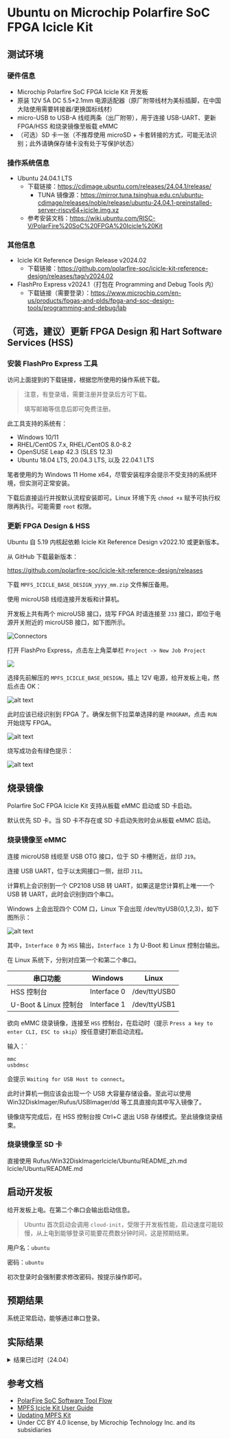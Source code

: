 # Ubuntu on Microchip Polarfire SoC FPGA Icicle Kit

## 测试环境

### 硬件信息

- Microchip Polarfire SoC FPGA Icicle Kit 开发板
- 原装 12V 5A DC 5.5*2.1mm 电源适配器（原厂附带线材为美标插脚，在中国大陆使用需要转接器/更换国标线材）
- micro-USB to USB-A 线缆两条（出厂附带），用于连接 USB-UART、更新 FPGA/HSS 和烧录镜像至板载 eMMC
- （可选）SD 卡一张（不推荐使用 microSD + 卡套转接的方式，可能无法识别；此外请确保存储卡没有处于写保护状态）

### 操作系统信息

- Ubuntu 24.04.1 LTS
    - 下载链接：https://cdimage.ubuntu.com/releases/24.04.1/release/
        - TUNA 镜像源：https://mirror.tuna.tsinghua.edu.cn/ubuntu-cdimage/releases/noble/release/ubuntu-24.04.1-preinstalled-server-riscv64+icicle.img.xz
    - 参考安装文档：https://wiki.ubuntu.com/RISC-V/PolarFire%20SoC%20FPGA%20Icicle%20Kit

### 其他信息

- Icicle Kit Reference Design Release v2024.02
    - 下载链接：https://github.com/polarfire-soc/icicle-kit-reference-design/releases/tag/v2024.02
- FlashPro Express v2024.1（打包在 Programming and Debug Tools 内）
    - 下载链接（需要登录）：https://www.microchip.com/en-us/products/fpgas-and-plds/fpga-and-soc-design-tools/programming-and-debug/lab

## （可选，建议）更新 FPGA Design 和 Hart Software Services (HSS)

### 安装 FlashPro Express 工具

访问上面提到的下载链接，根据您所使用的操作系统下载。

> 注意，有登录墙，需要注册并登录后方可下载。
>
> 填写邮箱等信息后即可免费注册。

此工具支持的系统有：

- Windows 10/11
- RHEL/CentOS 7.x, RHEL/CentOS 8.0-8.2
- OpenSUSE Leap 42.3 (SLES 12.3)
- Ubuntu 18.04 LTS, 20.04.3 LTS, 以及 22.04.1 LTS

笔者使用的为 Windows 11 Home x64，尽管安装程序会提示不受支持的系统环境，但实测可正常安装。

下载后直接运行并按默认流程安装即可。Linux 环境下先 `chmod +x` 赋予可执行权限再执行。可能需要 `root` 权限。

### 更新 FPGA Design & HSS

Ubuntu 自 5.19 内核起依赖 Icicle Kit Reference Design v2022.10 或更新版本。

从 GitHub 下载最新版本：

https://github.com/polarfire-soc/icicle-kit-reference-design/releases

下载 `MPFS_ICICLE_BASE_DESIGN_yyyy_mm.zip` 文件解压备用。

使用 microUSB 线缆连接开发板和计算机。

开发板上共有两个 microUSB 接口，烧写 FPGA 时请连接至 `J33` 接口，即位于电源开关附近的 microUSB 接口，如下图所示。

![Connectors](https://github.com/polarfire-soc/polarfire-soc-documentation/blob/master/reference-designs-fpga-and-development-kits/images/icicle-kit-user-guide/icicle-kit-connectors.png?raw=true)

打开 FlashPro Express，点击左上角菜单栏 `Project -> New Job Project`

![](./images/image.png)

选择先前解压的 `MPFS_ICICLE_BASE_DESIGN`，插上 12V 电源，给开发板上电，然后点击 OK：

![alt text](./images/image-1.png)

此时应该已经识别到 FPGA 了。确保左侧下拉菜单选择的是 `PROGRAM`，点击 `RUN` 开始烧写 FPGA。

![alt text](./images/image-2.png)

烧写成功会有绿色提示：

![alt text](./images/image-3.png)

## 烧录镜像

Polarfire SoC FPGA Icicle Kit 支持从板载 eMMC 启动或 SD 卡启动。

默认优先 SD 卡。当 SD 卡不存在或 SD 卡启动失败时会从板载 eMMC 启动。

### 烧录镜像至 eMMC

连接 microUSB 线缆至 USB OTG 接口，位于 SD 卡槽附近，丝印 `J19`。

连接 USB UART，位于以太网接口一侧，丝印 `J11`。

计算机上会识别到一个 CP2108 USB 转 UART，如果这是您计算机上唯一一个 USB 转 UART，此时会识别到四个串口。

Windows 上会出现四个 COM 口，Linux 下会出现 /dev/ttyUSB{0,1,2,3}，如下图所示：

![alt text](./images/image-4.png)

其中，`Interface 0` 为 `HSS` 输出，`Interface 1` 为 U-Boot 和 Linux 控制台输出。

在 Linux 系统下，分别对应第一个和第二个串口。

| 串口功能              | Windows     | Linux        |
|--------------------|-------------|--------------|
| HSS 控制台            | Interface 0 | /dev/ttyUSB0 |
| U-Boot & Linux 控制台 | Interface 1 | /dev/ttyUSB1 |

欲向 eMMC 烧录镜像，连接至 `HSS` 控制台，在启动时（提示 `Press a key to enter CLI, ESC to skip`）按任意键打断启动流程。

输入：`
```
mmc
usbdmsc
```
会提示 `Waiting for USB Host to connect`。

此时计算机一侧应该会出现一个 USB 大容量存储设备。至此可以使用 Win32DiskImager/Rufus/USBImager/dd 等工具直接向其中写入镜像了。

镜像烧写完成后，在 HSS 控制台按 Ctrl+C 退出 USB 存储模式。至此镜像烧录结束。

### 烧录镜像至 SD 卡

直接使用 Rufus/Win32DiskImagerIcicle/Ubuntu/README_zh.md Icicle/Ubuntu/README.md

## 启动开发板

给开发板上电。在第二个串口会输出启动信息。

> Ubuntu 首次启动会调用 `cloud-init`，受限于开发板性能，启动速度可能较慢，从上电到能够登录可能要花费数分钟时间，这是预期结果。

用户名：`ubuntu`

密码：`ubuntu`

初次登录时会强制要求修改密码，按提示操作即可。

## 预期结果

系统正常启动，能够通过串口登录。

## 实际结果
<details>
<summary>结果已过时（24.04）</summary>

系统正常启动，能够通过串口登录。

屏幕录像（从 eMMC 刷写到启动）：

[![asciicast](https://asciinema.org/a/ECbt7b3ltAF29zFjDDgW9NUnU.svg)](https://asciinema.org/a/ECbt7b3ltAF29zFjDDgW9NUnU)


## 测试判定标准

测试成功：实际结果与预期结果相符。

测试失败：实际结果与预期结果不符。

## 测试结论

测试成功。
</details>

## 参考文档

- [PolarFire SoC Software Tool Flow](https://github.com/polarfire-soc/polarfire-soc-documentation/blob/master/knowledge-base/polarfire-soc-software-tool-flow_zh.md) 
- [MPFS Icicle Kit User Guide](https://github.com/polarfire-soc/polarfire-soc-documentation/blob/master/reference-designs-fpga-and-development-kits/icicle-kit-user-guide_zh.md)
- [Updating MPFS Kit](https://github.com/polarfire-soc/polarfire-soc-documentation/blob/master/reference-designs-fpga-and-development-kits/updating-mpfs-kit_zh.md)
- Under CC BY 4.0 license, by Microchip Technology Inc. and its subsidiaries